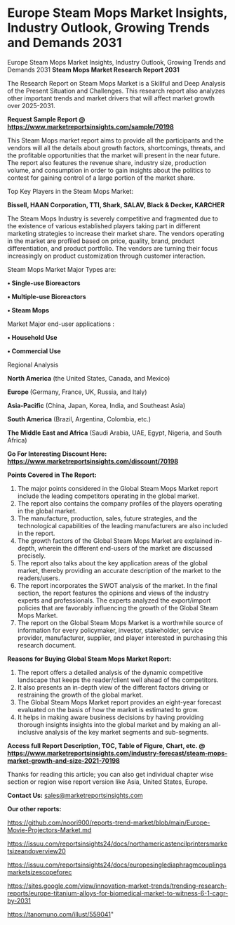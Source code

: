 # Europe Steam Mops Market Insights, Industry Outlook, Growing Trends and Demands 2031
 Europe Steam Mops Market Insights, Industry Outlook, Growing Trends and Demands 2031
<strong>Steam Mops Market Research Report 2031</strong>

The Research Report on Steam Mops Market is a Skillful and Deep Analysis of the Present Situation and Challenges. This research report also analyzes other important trends and market drivers that will affect market growth over 2025-2031.

<strong>Request Sample Report @ <a href=https://www.marketreportsinsights.com/sample/70198>https://www.marketreportsinsights.com/sample/70198</a></strong>

This Steam Mops market report aims to provide all the participants and the vendors will all the details about growth factors, shortcomings, threats, and the profitable opportunities that the market will present in the near future. The report also features the revenue share, industry size, production volume, and consumption in order to gain insights about the politics to contest for gaining control of a large portion of the market share.

Top Key Players in the Steam Mops Market:

<strong>Bissell, HAAN Corporation, TTI, Shark, SALAV, Black & Decker, KARCHER</strong>

The Steam Mops Industry is severely competitive and fragmented due to the existence of various established players taking part in different marketing strategies to increase their market share. The vendors operating in the market are profiled based on price, quality, brand, product differentiation, and product portfolio. The vendors are turning their focus increasingly on product customization through customer interaction.

Steam Mops Market Major Types are:

<strong>• Single-use Bioreactors

• Multiple-use Bioreactors

• Steam Mops</strong>

Market Major end-user applications :

<strong>• Household Use

• Commercial Use</strong>

Regional Analysis

</u><strong><b>North America</b></strong> (the United States, Canada, and Mexico)

<strong><b>Europe </b></strong>(Germany, France, UK, Russia, and Italy)

<strong><b>Asia-Pacific</b></strong> (China, Japan, Korea, India, and Southeast Asia)

<strong><b>South America</b></strong> (Brazil, Argentina, Colombia, etc.)

<strong><b>The Middle East and Africa</b></strong> (Saudi Arabia, UAE, Egypt, Nigeria, and South Africa)

<strong>Go For Interesting Discount Here: <a href=https://www.marketreportsinsights.com/discount/70198>https://www.marketreportsinsights.com/discount/70198</a></strong>

<strong>Points Covered in The Report:</strong>
<ol>
  <li>The major points considered in the Global Steam Mops Market report include the leading competitors operating in the global market.</li>
  <li>The report also contains the company profiles of the players operating in the global market.</li>
  <li>The manufacture, production, sales, future strategies, and the technological capabilities of the leading manufacturers are also included in the report.</li>
  <li>The growth factors of the Global Steam Mops Market are explained in-depth, wherein the different end-users of the market are discussed precisely.</li>
  <li>The report also talks about the key application areas of the global market, thereby providing an accurate description of the market to the readers/users.</li>
  <li>The report incorporates the SWOT analysis of the market. In the final section, the report features the opinions and views of the industry experts and professionals. The experts analyzed the export/import policies that are favorably influencing the growth of the Global Steam Mops Market.</li>
  <li>The report on the Global Steam Mops Market is a worthwhile source of information for every policymaker, investor, stakeholder, service provider, manufacturer, supplier, and player interested in purchasing this research document.</li>
</ol>
<strong>Reasons for Buying Global Steam Mops Market Report:</strong>

<ol>
  <li>The report offers a detailed analysis of the dynamic competitive landscape that keeps the reader/client well ahead of the competitors.</li>
  <li>It also presents an in-depth view of the different factors driving or restraining the growth of the global market.</li>
  <li>The Global Steam Mops Market report provides an eight-year forecast evaluated on the basis of how the market is estimated to grow.</li>
  <li>It helps in making aware business decisions by having providing thorough insights insights into the global market and by making an all-inclusive analysis of the key market segments and sub-segments.</li>
</ol>
<strong>Access full Report Description, TOC, Table of Figure, Chart, etc. @ <a href=https://www.marketreportsinsights.com/industry-forecast/steam-mops-market-growth-and-size-2021-70198>https://www.marketreportsinsights.com/industry-forecast/steam-mops-market-growth-and-size-2021-70198</a></strong>


Thanks for reading this article; you can also get individual chapter wise section or region wise report version like Asia, United States, Europe.

<strong>Contact Us:</strong>
sales@marketreportsinsights.com

<strong>Our other reports:</strong>

<a href=https://github.com/noori900/reports-trend-market/blob/main/Europe-Movie-Projectors-Market.md>https://github.com/noori900/reports-trend-market/blob/main/Europe-Movie-Projectors-Market.md</a>

<a href=https://issuu.com/reportsinsights24/docs/northamericastencilprintersmarketsizeandoverview20>https://issuu.com/reportsinsights24/docs/northamericastencilprintersmarketsizeandoverview20</a>

<a href=https://issuu.com/reportsinsights24/docs/europesinglediaphragmcouplingsmarketsizescopeforec>https://issuu.com/reportsinsights24/docs/europesinglediaphragmcouplingsmarketsizescopeforec</a>

<a href=https://sites.google.com/view/innovation-market-trends/trending-research-reports/europe-titanium-alloys-for-biomedical-market-to-witness-6-1-cagr-by-2031>https://sites.google.com/view/innovation-market-trends/trending-research-reports/europe-titanium-alloys-for-biomedical-market-to-witness-6-1-cagr-by-2031</a>

<a href=https://tanomuno.com/illust/559041>https://tanomuno.com/illust/559041</a>"
